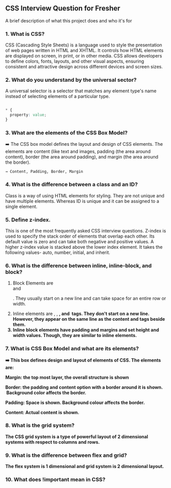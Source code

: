 ## CSS Interview Question for Fresher 

A brief description of what this project does and who it's for

### 1. What is CSS?

CSS (Cascading Style Sheets) is a language used to style the presentation of web pages written in HTML and XHTML. It controls how HTML elements are displayed on screen, in print, or in other media. CSS allows developers to define colors, fonts, layouts, and other visual aspects, ensuring consistent and attractive design across different devices and screen sizes.

### 2. What do you understand by the universal sector?
A universal selector is a selector that matches any element type's name instead of selecting elements of a particular type.

```css

* {
  property: value;
}

```

### 3. What are the elements of the CSS Box Model? 

➡️ The CSS box model defines the layout and design of CSS elements. The elements are content (like text and images, padding (the area around content), border (the area around padding), and margin (the area around the border).

` → Content, Padding, Border, Margin `

### 4. What is the difference between a class and an ID?

Class is a way of using HTML elements for styling. They are not unique and have multiple elements. Whereas ID is unique and it can be assigned to a single element. 


### 5. Define z-index.
This is one of the most frequently asked CSS interview questions. Z-index is used to specify the stack order of elements that overlap each other. Its default value is zero and can take both negative and positive values. A higher z-index value is stacked above the lower index element. It takes the following values- auto, number, initial, and inherit. 


### 6. What is the difference between inline, inline-block, and block?
1. Block Elements are <div> and <p>. They usually start on a new line and can take space for an entire row or width.
2. Inline elements are <a>, <span>, <strong>, and <img> tags. They don't start on a new line. However, they appear on the same line as the content and tags beside them.
3. Inline block elements have padding and margins and set height and width values. Though, they are similar to inline elements.


### 7. What is CSS Box Model and what are its elements?

➡️ This box defines design and layout of elements of CSS. The elements are:

**Margin**: the top most layer, the overall structure is shown

**Border**: the padding and content option with a border around it is shown.  Background color affects the border.

**Padding**: Space is shown. Background colour affects the border.

**Content**: Actual content is shown.

### 8. What is the grid system?
The CSS grid system is a type of powerful layout of 2 dimensional systems with respect to columns and rows.

### 9. What is the difference between flex and grid?

The flex system is 1 dimensional and grid system is 2 dimensional layout.

### 10. What does !important mean in CSS?


###


###


###


###


###


###


###


###


###


###


###


###


###


###


###


###


###

































